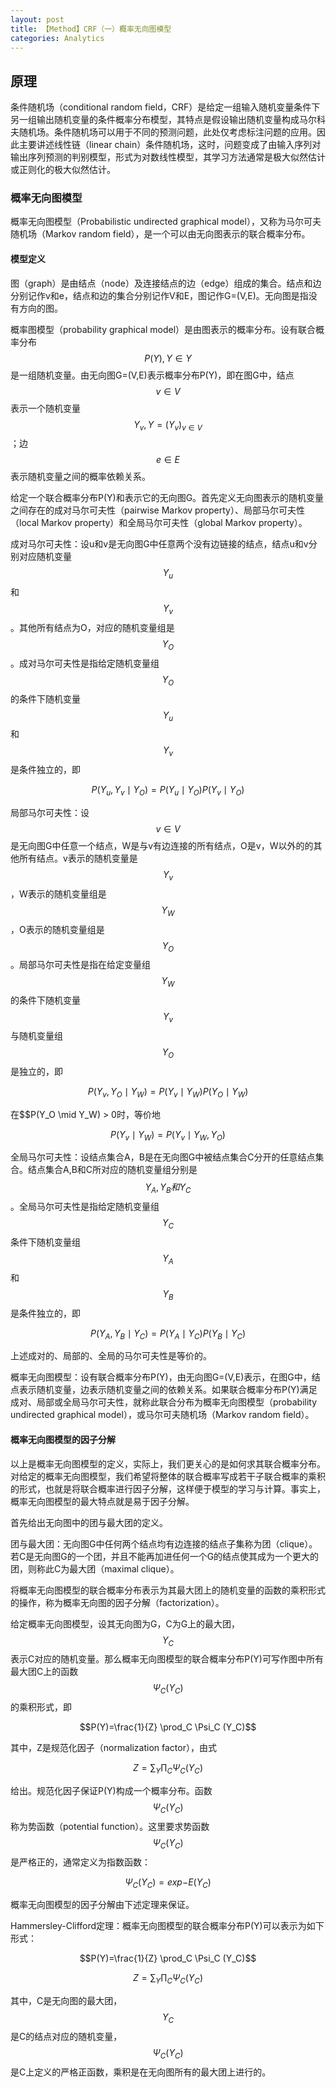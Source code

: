 ```yaml
---
layout: post
title: 【Method】CRF（一）概率无向图模型
categories: Analytics
---
```


## 原理

条件随机场（conditional random field，CRF）是给定一组输入随机变量条件下另一组输出随机变量的条件概率分布模型，其特点是假设输出随机变量构成马尔科夫随机场。条件随机场可以用于不同的预测问题，此处仅考虑标注问题的应用。因此主要讲述线性链（linear chain）条件随机场，这时，问题变成了由输入序列对输出序列预测的判别模型，形式为对数线性模型，其学习方法通常是极大似然估计或正则化的极大似然估计。

### 概率无向图模型

概率无向图模型（Probabilistic undirected graphical model），又称为马尔可夫随机场（Markov random field），是一个可以由无向图表示的联合概率分布。

#### 模型定义

图（graph）是由结点（node）及连接结点的边（edge）组成的集合。结点和边分别记作v和e，结点和边的集合分别记作V和E，图记作G=(V,E)。无向图是指没有方向的图。

概率图模型（probability graphical model）是由图表示的概率分布。设有联合概率分布$$P(Y), Y \in Y$$是一组随机变量。由无向图G=(V,E)表示概率分布P(Y)，即在图G中，结点$$v \in V$$表示一个随机变量$$Y_v, Y=(Y_v)_{v \in V}$$；边$$e \in E$$表示随机变量之间的概率依赖关系。

给定一个联合概率分布P(Y)和表示它的无向图G。首先定义无向图表示的随机变量之间存在的成对马尔可夫性（pairwise Markov property）、局部马尔可夫性（local Markov property）和全局马尔可夫性（global Markov property）。

成对马尔可夫性：设u和v是无向图G中任意两个没有边链接的结点，结点u和v分别对应随机变量$$Y_u$$和$$Y_v$$。其他所有结点为O，对应的随机变量组是$$Y_O$$。成对马尔可夫性是指给定随机变量组$$Y_O$$的条件下随机变量$$Y_u$$和$$Y_v$$是条件独立的，即

$$P(Y_u,Y_v \mid Y_O) = P(Y_u \mid Y_O) P(Y_v \mid Y_O)$$

局部马尔可夫性：设$$v \in V$$是无向图G中任意一个结点，W是与v有边连接的所有结点，O是v，W以外的的其他所有结点。v表示的随机变量是$$Y_v$$，W表示的随机变量组是$$Y_W$$，O表示的随机变量组是$$Y_O$$。局部马尔可夫性是指在给定变量组$$Y_W$$的条件下随机变量$$Y_v$$与随机变量组$$Y_O$$是独立的，即

$$P(Y_v, Y_O \mid Y_W) = P(Y_v \mid Y_W) P(Y_O \mid Y_W)$$

在$$P(Y_O \mid Y_W) > 0时，等价地

$$P(Y_v \mid Y_W)  = P(Y_v \mid Y_W, Y_O)$$

全局马尔可夫性：设结点集合A，B是在无向图G中被结点集合C分开的任意结点集合。结点集合A,B和C所对应的随机变量组分别是$$Y_A,Y_B和Y_C$$。全局马尔可夫性是指给定随机变量组$$Y_C$$条件下随机变量组$$Y_A$$和$$Y_B$$是条件独立的，即

$$P(Y_A,Y_B \mid Y_C) = P(Y_A \mid Y_C) P(Y_B \mid Y_C)$$

上述成对的、局部的、全局的马尔可夫性是等价的。

概率无向图模型：设有联合概率分布P(Y)，由无向图G=(V,E)表示，在图G中，结点表示随机变量，边表示随机变量之间的依赖关系。如果联合概率分布P(Y)满足成对、局部或全局马尔可夫性，就称此联合分布为概率无向图模型（probability undirected graphical model），或马尔可夫随机场（Markov random field）。

#### 概率无向图模型的因子分解

以上是概率无向图模型的定义，实际上，我们更关心的是如何求其联合概率分布。对给定的概率无向图模型，我们希望将整体的联合概率写成若干子联合概率的乘积的形式，也就是将联合概率进行因子分解，这样便于模型的学习与计算。事实上，概率无向图模型的最大特点就是易于因子分解。

首先给出无向图中的团与最大团的定义。

团与最大团：无向图G中任何两个结点均有边连接的结点子集称为团（clique）。若C是无向图G的一个团，并且不能再加进任何一个G的结点使其成为一个更大的团，则称此C为最大团（maximal clique）。

将概率无向图模型的联合概率分布表示为其最大团上的随机变量的函数的乘积形式的操作，称为概率无向图的因子分解（factorization）。

给定概率无向图模型，设其无向图为G，C为G上的最大团，$$Y_C$$表示C对应的随机变量。那么概率无向图模型的联合概率分布P(Y)可写作图中所有最大团C上的函数$$\Psi_C(Y_C)$$的乘积形式，即

$$P(Y)=\frac{1}{Z} \prod_C \Psi_C (Y_C)$$

其中，Z是规范化因子（normalization factor），由式

$$Z = \sum_Y \prod_C \Psi_C (Y_C)$$

给出。规范化因子保证P(Y)构成一个概率分布。函数$$\Psi_C(Y_C)$$称为势函数（potential function）。这里要求势函数$$\Psi_C(Y_C)$$是严格正的，通常定义为指数函数：

$$\Psi_C(Y_C) = exp{-E(Y_C)}$$

概率无向图模型的因子分解由下述定理来保证。

Hammersley-Clifford定理：概率无向图模型的联合概率分布P(Y)可以表示为如下形式：

$$P(Y)=\frac{1}{Z} \prod_C \Psi_C (Y_C)$$

$$Z = \sum_Y \prod_C \Psi_C (Y_C)$$

其中，C是无向图的最大团，$$Y_C$$是C的结点对应的随机变量，$$\Psi_C(Y_C)$$是C上定义的严格正函数，乘积是在无向图所有的最大团上进行的。